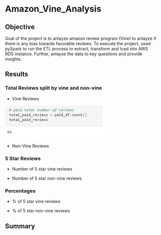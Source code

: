 # Amazon_Vine_Analysis

## Objective

  Goal of the project is to anlayze amazon review program (Vine) to anlayze if there is any bias towards favorable reviews. 
  To execute the project, used pySpark to run the ETL process to extract, transform and load into AWS RDS instance. Further, anlayse the data to key questions and provide insights.
  
## Results

### Total Reviews split by vine and non-vine

* Vine Reviews

![](https://github.com/SuniAnalytics/Amazon_Vine_Analysis/blob/main/Resources/1.%20Paid.png)

* Non-Vine Reviews

### 5 Star Reviews

* Number of 5 star vine reviews

* Number of 5 star non-vine reviews

### Percentages

* % of 5 star vine reviews

* % of 5 star non-vine reviews

## Summary
